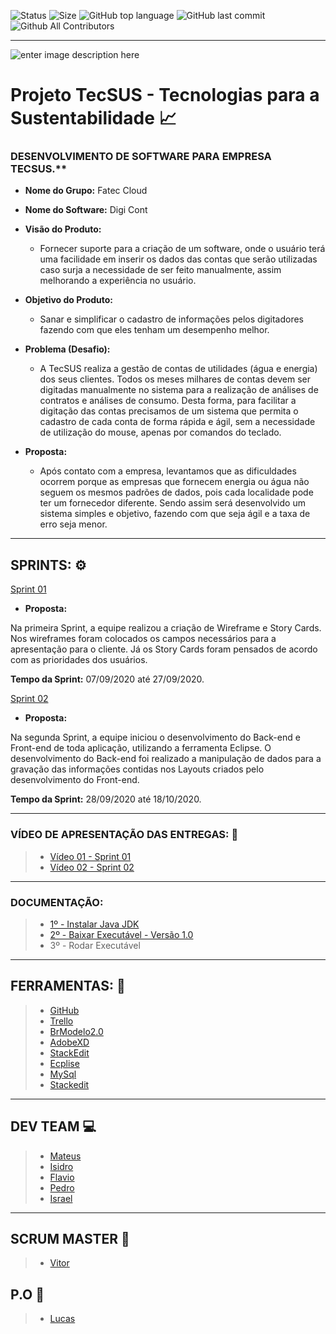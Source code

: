 ![Status](https://img.shields.io/badge/Status-In_progress-orange.svg)  ![Size](https://img.shields.io/github/repo-size/assenvitor/ProjetoTecSUS?color=Green&label=Repo%20Size&logo=TecSUS&logoColor=Yellow) ![GitHub top language](https://img.shields.io/github/languages/top/assenvitor/ProjetoTecSUS?color=yellow&logo=Tecsus&logoColor=yellow) ![GitHub last commit](https://img.shields.io/github/last-commit/assenvitor/ProjetoTecSUS?color=blue) ![Github All Contributors](https://img.shields.io/github/all-contributors/all-contributors/all-contributors/master?color=lightgrey)



---
![enter image description here](https://github.com/assenvitor/ProjetoTecSUS/blob/master/Sprint%2001/Logo/DIGI%20CONT.png?raw=true%02)


# Projeto TecSUS - Tecnologias para a Sustentabilidade :chart_with_upwards_trend:

### DESENVOLVIMENTO DE SOFTWARE PARA EMPRESA TECSUS.**

- **Nome do Grupo:** Fatec Cloud
- **Nome do Software:** Digi Cont
- **Visão do Produto:** 
   - Fornecer suporte para a criação de um software, onde o usuário terá uma facilidade em inserir os dados das contas que serão utilizadas caso surja a necessidade de ser feito manualmente, assim melhorando a experiência no usuário.
  
  
 - **Objetivo do Produto:** 
   - Sanar e simplificar o cadastro de informações pelos digitadores fazendo com que eles tenham um desempenho melhor.
  
- **Problema (Desafio):** 
	- A TecSUS realiza a gestão de contas de utilidades (água e energia) dos seus clientes. Todos os meses milhares de contas devem ser digitadas manualmente no sistema para a realização de análises de contratos e análises de consumo.
Desta forma, para facilitar a digitação das contas precisamos de um sistema que permita o cadastro de cada conta de forma rápida e ágil, sem a necessidade de utilização do mouse, apenas por comandos do teclado.

- **Proposta:**

	- Após contato com a empresa, levantamos que as dificuldades ocorrem porque as empresas que fornecem energia ou água não seguem os mesmos padrões de dados, pois cada localidade pode ter um fornecedor diferente. Sendo assim será desenvolvido um sistema simples e objetivo, fazendo com que seja ágil e a taxa de erro seja menor.
---

## SPRINTS: :gear:

[Sprint 01](https://github.com/assenvitor/ProjetoTecSUS/tree/master/Sprint%2001)

- **Proposta:**

Na primeira Sprint, a equipe realizou a criação de Wireframe e Story Cards. Nos wireframes foram colocados os campos necessários para a apresentação para o cliente. Já os Story Cards foram pensados de acordo com as prioridades dos usuários.

**Tempo da Sprint:** 07/09/2020 até 27/09/2020.

[Sprint 02](https://github.com/assenvitor/ProjetoTecSUS/tree/master/Sprint%2002)

- **Proposta:**

Na segunda Sprint, a equipe iniciou o desenvolvimento do Back-end e Front-end de toda aplicação, utilizando a ferramenta Eclipse. O desenvolvimento do Back-end foi realizado a manipulação de dados para a gravação das informações contidas nos Layouts criados pelo desenvolvimento do Front-end.

**Tempo da Sprint:** 28/09/2020 até 18/10/2020.

---

### VÍDEO DE APRESENTAÇÃO DAS ENTREGAS: :movie_camera:
> - [Vídeo 01 - Sprint 01](https://drive.google.com/file/d/15jyLiNlI4ROETPznqx-H09QlZZ691C35/view?usp=sharing)
> - [Vídeo 02 - Sprint 02](https://drive.google.com/file/d/1yMGlzzZ68rYnkbwdPhe_jft0DxHuUz5P/view?usp=sharing)

---
### DOCUMENTAÇÃO:

>   - [1º - Instalar Java JDK](https://www.oracle.com/br/java/technologies/javase/javase-jdk8-downloads.html)
>   - [2º - Baixar Executável - Versão 1.0](https://github.com/assenvitor/ProjetoTecSUS/raw/master/Sprint%2002/Execut%C3%A1vel/DigiCont.jar) 
>    - 3º - Rodar Executável
---
## FERRAMENTAS: :wrench:
> - [GitHub](https://github.com/assenvitor/ProjetoTecSUS)
> - [Trello](https://trello.com)
> - [BrModelo2.0](https://baixe.net/baixar/down4373.html)
> - [AdobeXD](https://www.adobe.com/br/products/xd.html)
> - [StackEdit]( https://stackedit.io/)
> - [Ecplise](https://www.eclipse.org/downloads/)
> - [MySql](https://www.mysql.com/)
> - [Stackedit](https://stackedit.io/)

---

## DEV TEAM :computer: 

> - [Mateus](https://github.com/mateuscamargo)
> - [Isidro](https://github.com/Isidro013)
> - [Flavio](https://github.com/flavioalepereira)
> - [Pedro](https://github.com/pedrogarcia1910)
> - [Israel](https://github.com/israelaguiar)

 ---
## SCRUM MASTER :robot:

> - [Vitor](https://github.com/assenvitor)

## P.O :dart:

> - [Lucas](https://github.com/LucasMonteiiroo)



<!--stackedit_data:
eyJoaXN0b3J5IjpbMTE5NDAyNDQyNSwyODIwOTY4OTcsLTM4ND
E3NDg1LC00NDcwODY4NTQsMTM5MzEwOTg3NywtNjQyNDkzMjc5
LC02NDI0OTMyNzksOTA0OTg2NzIyLDE4NDYyNTU0MDAsLTcyMD
Y0MTg4OCwtMTE5NjExNjAzMiwxNjE5NzE2Nzc2LDIwNjk4MDE3
NjksLTEyNTU4MTU1MTAsLTgzMTk5MTA1MCwtMjE0MDk1NDU2Ni
wxNjU0NTkyODE2LDczNDgxMDEwNSw3NzE1Njk1MjMsMjU0MDUx
OF19
-->